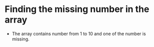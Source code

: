 # Finding the missing number in the array

- The array contains number from 1 to 10 and one of the number is missing.
